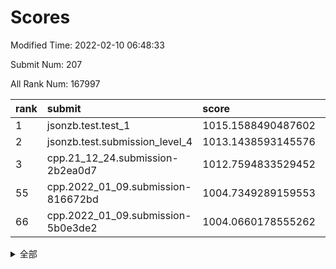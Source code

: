 # Scores

Modified Time: 2022-02-10 06:48:33

Submit Num: 207

All Rank Num: 167997

| rank |               submit               |       score        |       sigma        | pk_num |
| :--- | :--------------------------------- | :----------------- | :----------------- | :----- |
| 1    | jsonzb.test.test_1                 | 1015.1588490487602 | 0.8462799411928684 | 3248   |
| 2    | jsonzb.test.submission_level_4     | 1013.1438593145576 | 0.7949053478282345 | 3244   |
| 3    | cpp.21_12_24.submission-2b2ea0d7   | 1012.7594833529452 | 0.791028617784827  | 3247   |
| 55   | cpp.2022_01_09.submission-816672bd | 1004.7349289159553 | 0.7276139950837242 | 3245   |
| 66   | cpp.2022_01_09.submission-5b0e3de2 | 1004.0660178555262 | 0.7127180950394169 | 3245   |


<details>
<summary>全部</summary>

| rank |                 submit                 |       score        |       sigma        | pk_num |
| :--- | :------------------------------------- | :----------------- | :----------------- | :----- |
| 1    | jsonzb.test.test_1                     | 1015.1588490487602 | 0.8462799411928684 | 3248   |
| 2    | jsonzb.test.submission_level_4         | 1013.1438593145576 | 0.7949053478282345 | 3244   |
| 3    | cpp.21_12_24.submission-2b2ea0d7       | 1012.7594833529452 | 0.791028617784827  | 3247   |
| 4    | gobigger.level_3.submission_level_3_8  | 1011.8596251155814 | 0.7631160658385229 | 3246   |
| 5    | gobigger.level_3.submission_level_3_34 | 1011.8073390860296 | 0.8167619042199905 | 3247   |
| 6    | gobigger.level_3.submission_level_3_36 | 1011.7657784018346 | 0.7789788321660847 | 3248   |
| 7    | gobigger.level_3.submission_level_3_10 | 1011.3041620266566 | 0.7680679359580759 | 3246   |
| 8    | gobigger.level_3.submission_level_3_7  | 1011.0035984483579 | 0.7831572066315875 | 3253   |
| 9    | gobigger.level_3.submission_level_3_12 | 1010.9397209323114 | 0.7680113828049213 | 3244   |
| 10   | gobigger.level_3.submission_level_3_17 | 1010.9023273136288 | 0.7542527301826161 | 3241   |
| 11   | gobigger.level_3.submission_level_3_22 | 1010.8977263222243 | 0.7851381014458895 | 3247   |
| 12   | gobigger.level_3.submission_level_3_42 | 1010.8795653349914 | 0.7670651089835065 | 3245   |
| 13   | gobigger.level_3.submission_level_3_26 | 1010.8702370849039 | 0.7827889648987042 | 3246   |
| 14   | gobigger.level_3.submission_level_3_46 | 1010.6802453735261 | 0.7644258211236585 | 3246   |
| 15   | gobigger.level_3.submission_level_3_31 | 1010.6483629360233 | 0.7507168482642039 | 3249   |
| 16   | gobigger.level_3.submission_level_3_30 | 1010.5493641514403 | 0.768733877121277  | 3246   |
| 17   | gobigger.level_3.submission_level_3_35 | 1010.549068936211  | 0.7578313841733431 | 3244   |
| 18   | gobigger.level_3.submission_level_3_19 | 1010.4860510463244 | 0.7710751828973276 | 3244   |
| 19   | gobigger.level_3.submission_level_3_48 | 1010.4408101493357 | 0.7716273343229133 | 3246   |
| 20   | gobigger.level_3.submission_level_3_39 | 1010.4304297420722 | 0.7487841474219188 | 3249   |
| 21   | gobigger.level_3.submission_level_3_23 | 1010.3665812061384 | 0.7592840033071195 | 3249   |
| 22   | gobigger.level_3.submission_level_3_0  | 1010.2450376289387 | 0.7793967287787581 | 3250   |
| 23   | gobigger.level_3.submission_level_3_2  | 1010.0612348409624 | 0.7666483548254746 | 3240   |
| 24   | gobigger.level_3.submission_level_3_29 | 1009.9518083515856 | 0.7575226901005223 | 3250   |
| 25   | gobigger.level_3.submission_level_3_28 | 1009.9297677217984 | 0.7435365313445635 | 3247   |
| 26   | gobigger.level_3.submission_level_3_18 | 1009.9242775606826 | 0.7497477123147174 | 3247   |
| 27   | gobigger.level_3.submission_level_3_49 | 1009.9170004791627 | 0.7521403335933792 | 3251   |
| 28   | gobigger.level_3.submission_level_3_20 | 1009.9073173646124 | 0.7624281181200271 | 3242   |
| 29   | gobigger.level_3.submission_level_3_9  | 1009.895980908265  | 0.7549237769972474 | 3241   |
| 30   | gobigger.level_3.submission_level_3_41 | 1009.8858644140366 | 0.7567864282797803 | 3251   |
| 31   | gobigger.level_3.submission_level_3_15 | 1009.8687558023158 | 0.7581330516652474 | 3247   |
| 32   | gobigger.level_3.submission_level_3_4  | 1009.8174525356314 | 0.7582650471467796 | 3245   |
| 33   | gobigger.level_3.submission_level_3_27 | 1009.7857787218306 | 0.7689605763444671 | 3246   |
| 34   | gobigger.level_3.submission_level_3_13 | 1009.7373918943989 | 0.7599877511647195 | 3248   |
| 35   | gobigger.level_3.submission_level_3_44 | 1009.6555747349641 | 0.7616472369398639 | 3246   |
| 36   | gobigger.level_3.submission_level_3_3  | 1009.6281837233622 | 0.7411328880370667 | 3245   |
| 37   | gobigger.level_3.submission_level_3_45 | 1009.6268358081913 | 0.7379474084980989 | 3247   |
| 38   | gobigger.level_3.submission_level_3_43 | 1009.5638839147922 | 0.7549364887300657 | 3249   |
| 39   | gobigger.level_3.submission_level_3_25 | 1009.5172497848976 | 0.7473316417790031 | 3247   |
| 40   | gobigger.level_3.submission_level_3_32 | 1009.4719730794087 | 0.7513963230626487 | 3249   |
| 41   | gobigger.level_3.submission_level_3_24 | 1009.4286163929462 | 0.7749451076273433 | 3248   |
| 42   | gobigger.level_3.submission_level_3_11 | 1009.3776731063093 | 0.7564228366372554 | 3250   |
| 43   | gobigger.level_3.submission_level_3_5  | 1009.3636342901136 | 0.7695597018291358 | 3245   |
| 44   | gobigger.level_3.submission_level_3_38 | 1009.3203854073614 | 0.7505729184101138 | 3245   |
| 45   | gobigger.level_3.submission_level_3_40 | 1009.2771839549735 | 0.7482562964127557 | 3247   |
| 46   | gobigger.level_3.submission_level_3_1  | 1009.1230203318361 | 0.7578265434182863 | 3249   |
| 47   | gobigger.level_3.submission_level_3_37 | 1009.0385315248753 | 0.7453246718332612 | 3249   |
| 48   | gobigger.level_3.submission_level_3_47 | 1008.853983867222  | 0.7167562315952405 | 3244   |
| 49   | gobigger.level_3.submission_level_3_33 | 1008.6732240935112 | 0.7409786148118678 | 3247   |
| 50   | gobigger.level_3.submission_level_3_14 | 1008.6030929887698 | 0.7493432317888558 | 3246   |
| 51   | gobigger.level_3.submission_level_3_6  | 1008.1998384263698 | 0.7435765070303804 | 3242   |
| 52   | gobigger.level_3.submission_level_3_16 | 1008.1795950013353 | 0.7409053790272251 | 3244   |
| 53   | gobigger.level_3.submission_level_3_21 | 1007.976531624499  | 0.7493244574075999 | 3246   |
| 54   | gobigger.level_1.submission_level_1_1  | 1004.8392174084441 | 0.7224903571117488 | 3241   |
| 55   | cpp.2022_01_09.submission-816672bd     | 1004.7349289159553 | 0.7276139950837242 | 3245   |
| 56   | gobigger.level_1.submission_level_1_48 | 1004.7182433201303 | 0.7141360454372616 | 3243   |
| 57   | gobigger.level_1.submission_level_1_21 | 1004.7131822349771 | 0.717059992513789  | 3248   |
| 58   | gobigger.level_1.submission_level_1_41 | 1004.6374023915605 | 0.7190139296119127 | 3248   |
| 59   | gobigger.level_1.submission_level_1_49 | 1004.5117665625287 | 0.7121596626131689 | 3244   |
| 60   | gobigger.level_1.submission_level_1_28 | 1004.5087932815179 | 0.7261690126910416 | 3254   |
| 61   | gobigger.level_1.submission_level_1_18 | 1004.4631629259447 | 0.7245204720454635 | 3245   |
| 62   | gobigger.level_1.submission_level_1_19 | 1004.4090003957167 | 0.7298455423792335 | 3247   |
| 63   | gobigger.level_1.submission_level_1_39 | 1004.2026375465356 | 0.7199261726694103 | 3243   |
| 64   | gobigger.level_1.submission_level_1_26 | 1004.1371283565173 | 0.7194792942702756 | 3244   |
| 65   | gobigger.level_1.submission_level_1_16 | 1004.0767080571046 | 0.7049712248169684 | 3250   |
| 66   | cpp.2022_01_09.submission-5b0e3de2     | 1004.0660178555262 | 0.7127180950394169 | 3245   |
| 67   | gobigger.level_1.submission_level_1_10 | 1003.9836308305213 | 0.7253338729072615 | 3247   |
| 68   | gobigger.level_1.submission_level_1_23 | 1003.8829584211915 | 0.7221589800687843 | 3254   |
| 69   | gobigger.level_1.submission_level_1_20 | 1003.8592538162613 | 0.7185074762065351 | 3247   |
| 70   | gobigger.level_1.submission_level_1_11 | 1003.8362879440267 | 0.7140470882081524 | 3244   |
| 71   | gobigger.level_1.submission_level_1_33 | 1003.821601406728  | 0.7146497881694692 | 3248   |
| 72   | gobigger.level_1.submission_level_1_6  | 1003.7891086696877 | 0.726316396396121  | 3248   |
| 73   | gobigger.level_1.submission_level_1_31 | 1003.6951371003184 | 0.7351371484072189 | 3245   |
| 74   | gobigger.level_1.submission_level_1_44 | 1003.6003658149006 | 0.7157527089974081 | 3246   |
| 75   | gobigger.level_1.submission_level_1_8  | 1003.5616515955815 | 0.7166339232457963 | 3244   |
| 76   | gobigger.level_1.submission_level_1_12 | 1003.5479192733088 | 0.7196215549288613 | 3249   |
| 77   | gobigger.level_1.submission_level_1_35 | 1003.521429327764  | 0.7247950827521326 | 3251   |
| 78   | gobigger.level_1.submission_level_1_13 | 1003.5018450606732 | 0.7151265521136132 | 3246   |
| 79   | gobigger.level_1.submission_level_1_42 | 1003.3965271517264 | 0.7168314017696716 | 3251   |
| 80   | gobigger.level_1.submission_level_1_24 | 1003.3569572645227 | 0.7267574328906696 | 3243   |
| 81   | gobigger.level_1.submission_level_1_3  | 1003.3149721711576 | 0.711732327752518  | 3250   |
| 82   | gobigger.level_1.submission_level_1_27 | 1003.300543714787  | 0.7268402368272995 | 3252   |
| 83   | gobigger.level_1.submission_level_1_2  | 1003.262154203344  | 0.7073589275641337 | 3243   |
| 84   | gobigger.level_1.submission_level_1_5  | 1003.2160492532661 | 0.7167049314471695 | 3246   |
| 85   | gobigger.level_1.submission_level_1_17 | 1003.1867011405112 | 0.7202834790618088 | 3249   |
| 86   | gobigger.level_1.submission_level_1_34 | 1003.1631023703982 | 0.725215561323455  | 3248   |
| 87   | gobigger.level_1.submission_level_1_38 | 1003.0871318568883 | 0.7182204829138938 | 3247   |
| 88   | gobigger.level_1.submission_level_1_7  | 1003.0825367413726 | 0.7102258717931571 | 3245   |
| 89   | gobigger.level_1.submission_level_1_14 | 1003.0329845585214 | 0.7145737801510447 | 3248   |
| 90   | gobigger.level_1.submission_level_1_37 | 1002.9168682649415 | 0.7021813654531824 | 3247   |
| 91   | gobigger.level_1.submission_level_1_40 | 1002.9092563945643 | 0.7321581345065754 | 3246   |
| 92   | gobigger.level_1.submission_level_1_4  | 1002.8615721639953 | 0.720574908821054  | 3245   |
| 93   | gobigger.level_1.submission_level_1_43 | 1002.8136639248206 | 0.7245503013725417 | 3244   |
| 94   | gobigger.level_1.submission_level_1_29 | 1002.7238662521358 | 0.7141711259328184 | 3242   |
| 95   | gobigger.level_1.submission_level_1_15 | 1002.4332721681144 | 0.7189568610248123 | 3246   |
| 96   | gobigger.level_1.submission_level_1_46 | 1002.4309504952342 | 0.7156634881925733 | 3248   |
| 97   | gobigger.level_1.submission_level_1_32 | 1002.4236862866966 | 0.7175012955742491 | 3247   |
| 98   | gobigger.level_1.submission_level_1_30 | 1002.3808426733784 | 0.7126962358506136 | 3247   |
| 99   | gobigger.level_1.submission_level_1_9  | 1002.3527900004791 | 0.7125537087239209 | 3249   |
| 100  | gobigger.level_1.submission_level_1_0  | 1002.2783866862463 | 0.703657902133074  | 3245   |
| 101  | gobigger.level_1.submission_level_1_36 | 1002.2668060203792 | 0.7192735009762945 | 3250   |
| 102  | gobigger.level_1.submission_level_1_45 | 1002.2598522238239 | 0.7073589784551267 | 3244   |
| 103  | gobigger.level_1.submission_level_1_22 | 1002.2401482309083 | 0.710461650904452  | 3247   |
| 104  | gobigger.level_1.submission_level_1_25 | 1002.1168586975416 | 0.7154881345154692 | 3247   |
| 105  | gobigger.level_1.submission_level_1_47 | 1000.5175582594858 | 0.7093397727743386 | 3247   |
| 106  | gobigger.random.submission_random_42   | 997.0452375848607  | 0.7073366306272378 | 3247   |
| 107  | gobigger.random.submission_random_39   | 996.9405406360398  | 0.6949315799560278 | 3247   |
| 108  | gobigger.random.submission_random_16   | 996.8648251230821  | 0.7031609829010277 | 3238   |
| 109  | gobigger.random.submission_random_27   | 996.8585873900636  | 0.7067197577415819 | 3245   |
| 110  | gobigger.random.submission_random_14   | 996.8214740199894  | 0.7071130449547409 | 3252   |
| 111  | gobigger.random.submission_random_41   | 996.5662141822175  | 0.7062797513563802 | 3247   |
| 112  | gobigger.random.submission_random_7    | 996.4787346392656  | 0.7137789803482616 | 3243   |
| 113  | gobigger.random.submission_random_21   | 996.4704756383484  | 0.7065382690238932 | 3249   |
| 114  | gobigger.random.submission_random_24   | 996.41733147644    | 0.7072636282507568 | 3243   |
| 115  | gobigger.random.submission_random_29   | 996.3766811990704  | 0.7071467320782352 | 3241   |
| 116  | gobigger.random.submission_random_0    | 996.2373183413655  | 0.7135393694096264 | 3246   |
| 117  | gobigger.random.submission_random_8    | 996.1972569490356  | 0.7123451429307186 | 3243   |
| 118  | gobigger.random.submission_random_32   | 996.1455722497626  | 0.7052224374606019 | 3244   |
| 119  | gobigger.random.submission_random_26   | 996.1128296192252  | 0.7185721378952352 | 3247   |
| 120  | gobigger.random.submission_random_2    | 996.0897143298253  | 0.7136630633570332 | 3248   |
| 121  | gobigger.random.submission_random_11   | 996.0343138592096  | 0.7149709662728506 | 3247   |
| 122  | gobigger.random.submission_random_17   | 996.0340025014347  | 0.7018397257531139 | 3247   |
| 123  | gobigger.random.submission_random_37   | 996.01897201516    | 0.7094868106974253 | 3245   |
| 124  | gobigger.random.submission_random_12   | 995.9887946827057  | 0.7224903395918103 | 3243   |
| 125  | gobigger.random.submission_random_28   | 995.944251292287   | 0.7130750323337778 | 3244   |
| 126  | gobigger.random.submission_random_22   | 995.8371829322491  | 0.715540661166436  | 3248   |
| 127  | gobigger.random.submission_random_46   | 995.8060299959475  | 0.7139181271783275 | 3250   |
| 128  | gobigger.random.submission_random_36   | 995.7874198578722  | 0.7041555411867371 | 3248   |
| 129  | gobigger.random.submission_random_30   | 995.7401625199296  | 0.7172412593401638 | 3250   |
| 130  | gobigger.random.submission_random_4    | 995.7308090888727  | 0.7211258241368481 | 3246   |
| 131  | gobigger.random.submission_random_23   | 995.7228415227655  | 0.7083307578210706 | 3246   |
| 132  | gobigger.random.submission_random_31   | 995.7168721884954  | 0.7094297085340464 | 3252   |
| 133  | gobigger.random.submission_random_43   | 995.7139948244085  | 0.708268260770195  | 3246   |
| 134  | gobigger.random.submission_random_33   | 995.6569890828168  | 0.7161159465228053 | 3244   |
| 135  | gobigger.random.submission_random_1    | 995.5852920200955  | 0.7166655168368745 | 3247   |
| 136  | gobigger.random.submission_random_47   | 995.4876033854523  | 0.7128971916399381 | 3241   |
| 137  | gobigger.random.submission_random_34   | 995.4789326303882  | 0.7074243322225571 | 3252   |
| 138  | gobigger.random.submission_random_19   | 995.4526884006282  | 0.7182375330891342 | 3252   |
| 139  | gobigger.random.submission_random_15   | 995.3432809307469  | 0.7158355897805891 | 3247   |
| 140  | gobigger.random.submission_random_6    | 995.3244969732393  | 0.7022822588787754 | 3244   |
| 141  | gobigger.random.submission_random_35   | 995.2614576154223  | 0.7024771238409421 | 3245   |
| 142  | gobigger.random.submission_random_44   | 995.2491583357873  | 0.714992777502293  | 3242   |
| 143  | gobigger.random.submission_random_5    | 995.2271628249754  | 0.7106639904603356 | 3249   |
| 144  | gobigger.random.submission_random_48   | 995.2245813415168  | 0.7206817099320871 | 3245   |
| 145  | gobigger.random.submission_random_10   | 995.2074201159107  | 0.7127564167479016 | 3244   |
| 146  | gobigger.random.submission_random_3    | 995.1619677531658  | 0.7193704921584845 | 3242   |
| 147  | gobigger.random.submission_random_20   | 995.1613804270503  | 0.7323216545946369 | 3245   |
| 148  | gobigger.random.submission_random_9    | 995.1427921830078  | 0.7087302324458509 | 3248   |
| 149  | gobigger.random.submission_random_49   | 995.10408128896    | 0.7120109350502506 | 3249   |
| 150  | gobigger.random.submission_random_40   | 995.0582719121198  | 0.7162890114777826 | 3249   |
| 151  | gobigger.random.submission_random_38   | 995.0526784591239  | 0.7063675427776637 | 3244   |
| 152  | gobigger.random.submission_random_13   | 994.9901554354414  | 0.7173438884165217 | 3248   |
| 153  | gobigger.random.submission_random_18   | 994.9632694877116  | 0.733971021563462  | 3244   |
| 154  | gobigger.random.submission_random_45   | 994.7959955616651  | 0.716564788429268  | 3246   |
| 155  | gobigger.random.submission_random_25   | 994.1816111190756  | 0.707561410551787  | 3246   |
| 156  | gobigger.level_2.submission_level_2_49 | 993.6401064314051  | 0.7433451856645258 | 3248   |
| 157  | gobigger.level_2.submission_level_2_9  | 993.6048660989779  | 0.7313394200517853 | 3246   |
| 158  | gobigger.level_2.submission_level_2_11 | 993.4980918860688  | 0.7392095270595019 | 3246   |
| 159  | gobigger.level_2.submission_level_2_40 | 993.4056984198488  | 0.7311491593023519 | 3250   |
| 160  | gobigger.level_2.submission_level_2_48 | 993.1612730089172  | 0.7394506202585283 | 3246   |
| 161  | gobigger.level_2.submission_level_2_0  | 993.1362592695547  | 0.7224451467317453 | 3245   |
| 162  | gobigger.level_2.submission_level_2_35 | 993.0311380416972  | 0.7330255385394377 | 3243   |
| 163  | gobigger.level_2.submission_level_2_37 | 992.9840037285755  | 0.7433010445461571 | 3239   |
| 164  | gobigger.level_2.submission_level_2_38 | 992.8935913473782  | 0.7267416008389146 | 3247   |
| 165  | gobigger.level_2.submission_level_2_3  | 992.8905617467377  | 0.7336151420052468 | 3246   |
| 166  | gobigger.level_2.submission_level_2_25 | 992.8055852085116  | 0.7498804526648596 | 3242   |
| 167  | gobigger.level_2.submission_level_2_26 | 992.8040177106975  | 0.7432002914076048 | 3245   |
| 168  | gobigger.level_2.submission_level_2_14 | 992.7728625834677  | 0.7666598541194403 | 3248   |
| 169  | gobigger.level_2.submission_level_2_12 | 992.6449814688416  | 0.7398271553616659 | 3246   |
| 170  | gobigger.level_2.submission_level_2_32 | 992.6269078365927  | 0.7532414106261391 | 3252   |
| 171  | gobigger.level_2.submission_level_2_33 | 992.5303469564193  | 0.7390226568702372 | 3246   |
| 172  | gobigger.level_2.submission_level_2_2  | 992.4859094154925  | 0.7546771955320755 | 3247   |
| 173  | gobigger.level_2.submission_level_2_22 | 992.4154917144651  | 0.7364131601623293 | 3250   |
| 174  | gobigger.level_2.submission_level_2_21 | 992.2997783531869  | 0.7473800185401883 | 3252   |
| 175  | gobigger.level_2.submission_level_2_17 | 992.2906942552792  | 0.7338591932027446 | 3247   |
| 176  | gobigger.level_2.submission_level_2_13 | 992.268399510985   | 0.7403595680681293 | 3247   |
| 177  | gobigger.level_2.submission_level_2_43 | 992.2277290339708  | 0.7492947642495931 | 3248   |
| 178  | gobigger.level_2.submission_level_2_15 | 992.2161693188908  | 0.7344761360776193 | 3243   |
| 179  | gobigger.level_2.submission_level_2_42 | 992.1815326643452  | 0.7575227295515156 | 3244   |
| 180  | gobigger.level_2.submission_level_2_45 | 992.1609621329162  | 0.7699970192299997 | 3244   |
| 181  | gobigger.level_2.submission_level_2_19 | 992.1459879418326  | 0.7479343935908899 | 3248   |
| 182  | gobigger.level_2.submission_level_2_44 | 992.0055330675867  | 0.7455317492416261 | 3247   |
| 183  | gobigger.level_2.submission_level_2_10 | 991.8933627476758  | 0.7384703576160011 | 3250   |
| 184  | gobigger.level_2.submission_level_2_31 | 991.8572676719176  | 0.7582211415848334 | 3248   |
| 185  | gobigger.level_2.submission_level_2_36 | 991.8429083780354  | 0.7415518099183751 | 3241   |
| 186  | gobigger.level_2.submission_level_2_46 | 991.800800756768   | 0.7489827765485609 | 3247   |
| 187  | gobigger.level_2.submission_level_2_16 | 991.7811059725956  | 0.7415076037688035 | 3245   |
| 188  | gobigger.level_2.submission_level_2_29 | 991.6994603935888  | 0.7380508992308535 | 3245   |
| 189  | gobigger.level_2.submission_level_2_20 | 991.6233301859216  | 0.7517263143425027 | 3241   |
| 190  | gobigger.level_2.submission_level_2_6  | 991.6150701485329  | 0.7617103945331607 | 3243   |
| 191  | gobigger.level_2.submission_level_2_7  | 991.5925150655596  | 0.7392169358380642 | 3241   |
| 192  | gobigger.level_2.submission_level_2_30 | 991.5443677690199  | 0.7432982313928407 | 3248   |
| 193  | gobigger.level_2.submission_level_2_8  | 991.5419338873461  | 0.7625342259485224 | 3246   |
| 194  | gobigger.level_2.submission_level_2_23 | 991.5158308327298  | 0.7466028577132415 | 3245   |
| 195  | gobigger.level_2.submission_level_2_5  | 991.4092128387642  | 0.7565678940006219 | 3248   |
| 196  | gobigger.level_2.submission_level_2_27 | 991.3723254464127  | 0.7576128018631868 | 3246   |
| 197  | gobigger.level_2.submission_level_2_39 | 991.3457143847527  | 0.7657023967242366 | 3249   |
| 198  | gobigger.level_2.submission_level_2_4  | 991.2789716947399  | 0.7459392842350397 | 3246   |
| 199  | gobigger.level_2.submission_level_2_34 | 991.0308089415881  | 0.7655586766665007 | 3246   |
| 200  | gobigger.level_2.submission_level_2_18 | 990.9940063659469  | 0.7714443070601547 | 3245   |
| 201  | gobigger.level_2.submission_level_2_1  | 990.9139766375749  | 0.7396330660333417 | 3250   |
| 202  | gobigger.level_2.submission_level_2_47 | 990.7882011376981  | 0.7642316571214202 | 3248   |
| 203  | gobigger.level_2.submission_level_2_28 | 990.6589154208311  | 0.7541249618199781 | 3241   |
| 204  | gobigger.level_2.submission_level_2_24 | 990.5509016118974  | 0.7623185057810914 | 3244   |
| 205  | gobigger.level_2.submission_level_2_41 | 990.2212647873216  | 0.782416670082997  | 3246   |
| 206  | gobigger.none.submission_none_0        | 979.1580990522415  | 1.1877591604303295 | 3247   |
| 207  | gobigger.none.submission_none_1        | 978.7974449125102  | 1.1766348407291876 | 3244   |

</details>